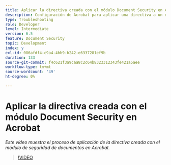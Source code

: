 ```yaml
---
title: Aplicar la directiva creada con el módulo Document Security en Acrobat
description: Configuración de Acrobat para aplicar una directiva a un documento mediante Document Security
type: Troubleshooting
role: Developer
level: Intermediate
version: 6.5
feature: Document Security
topic: Development
index: y
exl-id: 086afdf4-c9a4-4bb9-b242-e6337281ef9b
duration: 133
source-git-commit: f4c621f3a9caa8c2c64b8323312343fe421a5aee
workflow-type: tm+mt
source-wordcount: '49'
ht-degree: 0%

---
```


# Aplicar la directiva creada con el módulo Document Security en Acrobat

*Este vídeo muestra el proceso de aplicación de la directiva creada con el módulo de seguridad de documentos en Acrobat.*

>[!VIDEO](https://video.tv.adobe.com/v/335486?quality=12&learn=on)
